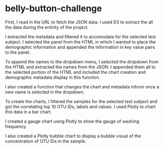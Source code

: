# belly-button-challenge
First, I read in the URL to fetch the JSON data. I used D3 to extract the all the data during the entirity of the project.

I extracted the metadata and filtered it to accomodate for the selected test subject. I selected the panel from the HTML in which I wanted to place the demographic information and appended the information in key value pairs to the panel. 

To append the names to the dropdown menu, I selected the dropdown from the HTML and extracted the names from the JSON. I appended them all to the selected portion of the HTML and included the chart creation and demographic metadata display in this function.

I also created a function that changes the chart and metadata inform once a new name is selected in the dropdown.

To create the charts, I filtered the samples for the selected test subject and got the correlating top 10 OTU IDs, labels and values. I used Plotly to chart this data in a bar chart.

I created a gauge chart using Plotly to show the gauge of washing frequency. 

I also created a Plotly bubble chart to display a bubble visual of the concentration of OTU IDs in the sample. 